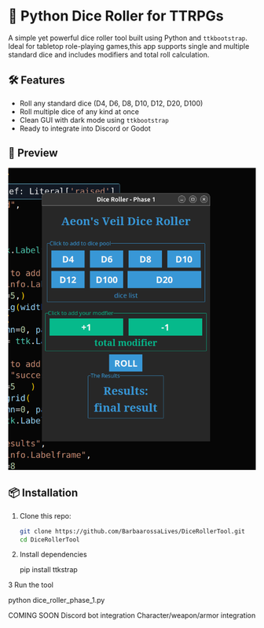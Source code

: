 # 🎲 Python Dice Roller for TTRPGs

A simple yet powerful dice roller tool built using Python and `ttkbootstrap`.
Ideal for tabletop role-playing games,this app supports single and multiple
standard dice and includes modifiers and total roll calculation.

## 🛠 Features

- Roll any standard dice (D4, D6, D8, D10, D12, D20, D100)
- Roll multiple dice of any kind at once
- Clean GUI with dark mode using `ttkbootstrap`
- Ready to integrate into Discord or Godot

## 🚀 Preview

![Dice Roller Screenshot](assets/screenshot.png)

## 📦 Installation

1. Clone this repo:
   ```bash
   git clone https://github.com/BarbaarossaLives/DiceRollerTool.git
   cd DiceRollerTool

2. Install dependencies

   pip install ttkstrap

3 Run the tool

   python dice_roller_phase_1.py


COMING SOON
   Discord bot integration
   Character/weapon/armor integration 
